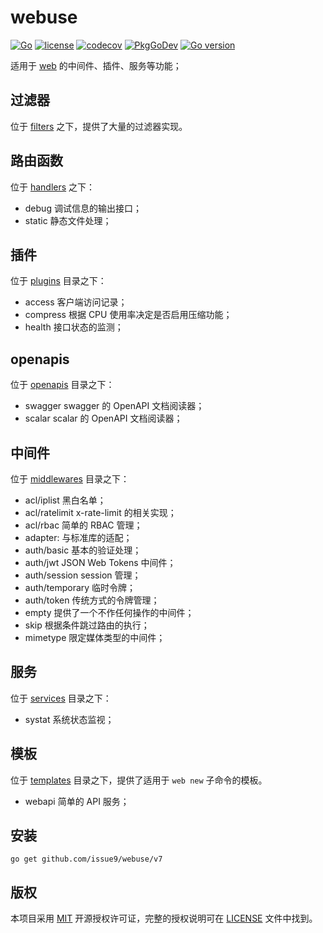 # webuse

[![Go](https://github.com/issue9/webuse/actions/workflows/go.yml/badge.svg)](https://github.com/issue9/webuse/actions/workflows/go.yml)
[![license](https://img.shields.io/badge/license-MIT-brightgreen.svg?style=flat)](https://opensource.org/licenses/MIT)
[![codecov](https://codecov.io/gh/issue9/webuse/branch/master/graph/badge.svg)](https://codecov.io/gh/issue9/webuse)
[![PkgGoDev](https://pkg.go.dev/badge/github.com/issue9/webuse/v7)](https://pkg.go.dev/github.com/issue9/webuse/v7)
[![Go version](https://img.shields.io/github/go-mod/go-version/issue9/webuse)](https://golang.org)

 适用于 [web](https://pkg.go.dev/github.com/issue9/web) 的中间件、插件、服务等功能；

## 过滤器

位于 [filters](filters) 之下，提供了大量的过滤器实现。

## 路由函数

位于 [handlers](handlers) 之下：

- debug 调试信息的输出接口；
- static 静态文件处理；

## 插件

位于 [plugins](plugins) 目录之下：

- access 客户端访问记录；
- compress 根据 CPU 使用率决定是否启用压缩功能；
- health 接口状态的监测；

## openapis

位于 [openapis](openapis) 目录之下：

- swagger swagger 的 OpenAPI 文档阅读器；
- scalar scalar 的 OpenAPI 文档阅读器；

## 中间件

位于 [middlewares](middlewares) 目录之下：

- acl/iplist 黑白名单；
- acl/ratelimit x-rate-limit 的相关实现；
- acl/rbac 简单的 RBAC 管理；
- adapter: 与标准库的适配；
- auth/basic 基本的验证处理；
- auth/jwt JSON Web Tokens 中间件；
- auth/session session 管理；
- auth/temporary 临时令牌；
- auth/token 传统方式的令牌管理；
- empty 提供了一个不作任何操作的中间件；
- skip 根据条件跳过路由的执行；
- mimetype 限定媒体类型的中间件；

## 服务

位于 [services](services) 目录之下：

- systat 系统状态监视；

## 模板

位于 [templates](templates) 目录之下，提供了适用于 `web new` 子命令的模板。

- webapi 简单的 API 服务；

## 安装

```shell
go get github.com/issue9/webuse/v7
```

## 版权

本项目采用 [MIT](https://opensource.org/licenses/MIT) 开源授权许可证，完整的授权说明可在 [LICENSE](LICENSE) 文件中找到。
